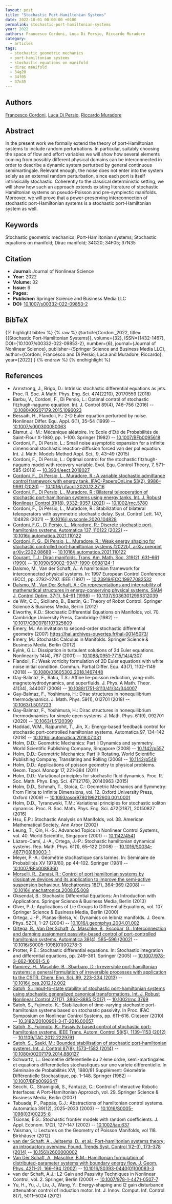```yaml
---
layout: post
title: "Stochastic Port-Hamiltonian Systems"
date: 2022-10-01 00:00:00 +0100
permalink: stochastic-port-hamiltonian-systems
year: 2022
authors: Francesco Cordoni, Luca Di Persio, Riccardo Muradore
category:
  - articles
tags:
  - stochastic geometric mechanics
  - port-hamiltonian systems
  - stochastic equations on manifold
  - dirac manifold
  - 34g20
  - 34f05
  - 37n35
---
```

 
## Authors
[Francesco Cordoni](authors/francesco_giuseppe_cordoni), [Luca Di Persio](authors/luca_di_persio), [Riccardo Muradore](authors/riccardo_muradore)
 
## Abstract
In the present work we formally extend the theory of port-Hamiltonian systems to include random perturbations. In particular, suitably choosing the space of flow and effort variables we will show how several elements coming from possibly different physical domains can be interconnected in order to describe a dynamic system perturbed by general continuous semimartingale. Relevant enough, the noise does not enter into the system solely as an external random perturbation, since each port is itself intrinsically stochastic. Coherently to the classical deterministic setting, we will show how such an approach extends existing literature of stochastic Hamiltonian systems on pseudo-Poisson and pre-symplectic manifolds. Moreover, we will prove that a power-preserving interconnection of stochastic port-Hamiltonian systems is a stochastic port-Hamiltonian system as well.
 
## Keywords
Stochastic geometric mechanics; Port-Hamiltonian systems; Stochastic equations on manifold; Dirac manifold; 34G20; 34F05; 37N35
 
## Citation
- **Journal:** Journal of Nonlinear Science
- **Year:** 2022
- **Volume:** 32
- **Issue:** 6
- **Pages:** 
- **Publisher:** Springer Science and Business Media LLC
- **DOI:** [10.1007/s00332-022-09853-2](https://doi.org/10.1007/s00332-022-09853-2)
 
## BibTeX
{% highlight bibtex %}
{% raw %}
@article{Cordoni_2022,
  title={{Stochastic Port-Hamiltonian Systems}},
  volume={32},
  ISSN={1432-1467},
  DOI={10.1007/s00332-022-09853-2},
  number={6},
  journal={Journal of Nonlinear Science},
  publisher={Springer Science and Business Media LLC},
  author={Cordoni, Francesco and Di Persio, Luca and Muradore, Riccardo},
  year={2022}
}
{% endraw %}
{% endhighlight %}
 
## References
- Armstrong, J., Brigo, D.: Intrinsic stochastic differential equations as jets. Proc. R. Soc. A Math. Phys. Eng. Sci. 474(2210), 20170559 (2018)
- Barbu, V., Cordoni, F., Di Persio, L.: Optimal control of stochastic fitzhugh-nagumo equation. Int. J. Control 89(4), 746–756 (2016) -- [10.1080/00207179.2015.1096023](https://doi.org/10.1080/00207179.2015.1096023)
- Bessaih, H., Flandoli, F.: 2-D Euler equation perturbed by noise. Nonlinear Differ. Equ. Appl. 6(1), 35–54 (1999) -- [10.1007/s000300050063](https://doi.org/10.1007/s000300050063)
- Bismut, J.-M.: Mécanique aléatoire. In: Ecole d’Eté de Probabilités de Saint-Flour X-1980, pp. 1–100. Springer (1982) -- [10.1007/BFb0095618](https://doi.org/10.1007/BFb0095618)
- Cordoni, F., Di Persio, L.: Small noise asymptotic expansion for a infinite dimensional stochastic reaction-diffusion forced van der pol equation. Int. J. Math. Models Method Appl. Sci., 9, 43–49 (2015)
- Cordoni, F., Di Persio, L.: Optimal control for the stochastic fitzhugh-nagumo model with recovery variable. Evol. Equ. Control Theory, 7, 571–585 (2018) -- [10.3934/eect.2018027](https://doi.org/10.3934/eect.2018027)
- [Cordoni, F., Di Persio, L., Muradore, R.: A variable stochastic admittance control framework with energy tank. IFAC-PapersOnLine 53(2), 9986–9991 (2020)](a-variable-stochastic-admittance-control-framework-with-energy-tank) -- [10.1016/j.ifacol.2020.12.2716](https://doi.org/10.1016/j.ifacol.2020.12.2716)
- [Cordoni, F., Di Persio, L., Muradore, R.: Bilateral teleoperation of stochastic port-hamiltonian systems using energy tanks. Int. J. Robust Nonlinear Control 31(18), 9332–9357 (2021)](bilateral-teleoperation-of-stochastic-port-hamiltonian-systems-using-energy-tanks) -- [10.1002/rnc.5780](https://doi.org/10.1002/rnc.5780)
- Cordoni, F., Di Persio, L., Muradore, R.: Stabilization of bilateral teleoperators with asymmetric stochastic delay. Syst. Control Lett. 147, 104828 (2021) -- [10.1016/j.sysconle.2020.104828](https://doi.org/10.1016/j.sysconle.2020.104828)
- [Cordoni, F.G., Di Persio, L., Muradore, R.: Discrete stochastic port-hamiltonian systems. Automatica 137, 110122 (2022)](discrete-stochastic-port-hamiltonian-systems) -- [10.1016/j.automatica.2021.110122](https://doi.org/10.1016/j.automatica.2021.110122)
- [Cordoni, F. G., Di Persio, L., Muradore, R.: Weak energy shaping for stochastic controlled port-hamiltonian systems (2022b). arXiv preprint arXiv:2202.08689](discrete-stochastic-port-hamiltonian-systems) -- [10.1016/j.automatica.2021.110122](https://doi.org/10.1016/j.automatica.2021.110122)
- [Courant, T.J.: Dirac manifolds. Trans. Am. Math. Soc. 319(2), 631–661 (1990)](dirac-manifolds) -- [10.1090/S0002-9947-1990-0998124-1](https://doi.org/10.1090/S0002-9947-1990-0998124-1)
- Dalsmo, M., Van der Schaft, A.: A hamiltonian framework for interconnected physical systems. In: 1997 European Control Conference (ECC), pp. 2792–2797. IEEE (1997) -- [10.23919/ECC.1997.7082532](https://doi.org/10.23919/ECC.1997.7082532)
- [Dalsmo, M., Van Der Schaft, A.: On representations and integrability of mathematical structures in energy-conserving physical systems. SIAM J. Control Optim. 37(1), 54–91 (1998)](on-representations-and-integrability-of-mathematical-structures-in-energy-conserving-physical-systems) -- [10.1137/S0363012996312039](https://doi.org/10.1137/S0363012996312039)
- de Wit, C.C., Siciliano, B., Bastin, G.: Theory of Robot Control. Springer Science & Business Media, Berlin (2012)
- Elworthy, K.D.: Stochastic Differential Equations on Manifolds, vol. 70. Cambridge University Press, Cambridge (1982) -- [10.1017/CBO9781107325609](https://doi.org/10.1017/CBO9781107325609)
- Emery, M.: An invitation to second-order stochastic differential geometry (2007) https://hal.archives-ouvertes.fr/hal-00145073/
- Émery, M.: Stochastic Calculus in Manifolds. Springer Science & Business Media, Berlin (2012)
- Eyink, G.L.: Dissipation in turbulent solutions of 2d Euler equations. Nonlinearity 14(4), 787 (2001) -- [10.1088/0951-7715/14/4/307](https://doi.org/10.1088/0951-7715/14/4/307)
- Flandoli, F.: Weak vorticity formulation of 2D Euler equations with white noise initial condition. Commun. Partial Differ. Equ. 43(7), 1102–1149 (2018) -- [10.1080/03605302.2018.1467448](https://doi.org/10.1080/03605302.2018.1467448)
- Gay-Balmaz, F., Ratiu, T.S.: Affine lie-poisson reduction, yang-mills magnetohydrodynamics, and superfluids. J. Phys. A Math. Theor. 41(34), 344007 (2008) -- [10.1088/1751-8113/41/34/344007](https://doi.org/10.1088/1751-8113/41/34/344007)
- Gay-Balmaz, F., Yoshimura, H.: Dirac structures in nonequilibrium thermodynamics. J. Math. Phys. 59(1), 012701 (2018) -- [10.1063/1.5017223](https://doi.org/10.1063/1.5017223)
- Gay-Balmaz, F., Yoshimura, H.: Dirac structures in nonequilibrium thermodynamics for simple open systems. J. Math. Phys. 61(9), 092701 (2020) -- [10.1063/1.5120390](https://doi.org/10.1063/1.5120390)
- Haddad, W.M., Rajpurohit, T., Jin, X.: Energy-based feedback control for stochastic port-controlled hamiltonian systems. Automatica 97, 134–142 (2018) -- [10.1016/j.automatica.2018.07.031](https://doi.org/10.1016/j.automatica.2018.07.031)
- Holm, D.D.: Geometric Mechanics: Part I: Dynamics and symmetry. World Scientific Publishing Company, Singapore (2008) -- [10.1142/p557](https://doi.org/10.1142/p557)
- Holm, D.D.: Geometric Mechanics: Part II: Rotating. World Scientific Publishing Company, Translating and Rolling (2008) -- [10.1142/p549](https://doi.org/10.1142/p549)
- Holm, D.D.: Applications of poisson geometry to physical problems. Geom. Topol. Monogr 17, 221–384 (2011)
- Holm, D.D.: Variational principles for stochastic fluid dynamics. Proc. R. Soc. Math. Phys. Eng. Sci. 471(2176), 20140963 (2015)
- Holm, D.D., Schmah, T., Stoica, C.: Geometric Mechanics and Symmetry: From Finite to Infinite Dimensions, vol. 12. Oxford University Press, Oxford (2009) -- [10.1093/oso/9780199212903.001.0001](https://doi.org/10.1093/oso/9780199212903.001.0001)
- Holm, D.D., Tyranowski, T.M.: Variational principles for stochastic soliton dynamics. Proc. R. Soc. Math. Phys. Eng. Sci. 472(2187), 20150827 (2016)
- Hsu, E.P.: Stochastic Analysis on Manifolds, vol. 38. American Mathematical Society, Ann Arbor (2002)
- Leung, T., Qin, H.-S.: Advanced Topics in Nonlinear Control Systems, vol. 40. World Scientific, Singapore (2001) -- [10.1142/4541](https://doi.org/10.1142/4541)
- Lázaro-Camí, J.-A., Ortega, J.-P.: Stochastic hamiltonian dynamical systems. Rep. Math. Phys. 61(1), 65–122 (2008) -- [10.1016/S0034-4877(08)80003-1](https://doi.org/10.1016/S0034-4877(08)80003-1)
- Meyer, P.-A.: Géométrie stochastique sans larmes. In: Séminaire de Probabilités XV 1979/80, pp 44–102. Springer (1981) -- [10.1007/BFb0088360](https://doi.org/10.1007/BFb0088360)
- [Morselli, R., Zanasi, R.: Control of port hamiltonian systems by dissipative devices and its application to improve the semi-active suspension behaviour. Mechatronics 18(7), 364–369 (2008)](control-of-port-hamiltonian-systems-by-dissipative-devices-and-its-application-to-improve-the-semi-active-suspension-behaviour) -- [10.1016/j.mechatronics.2008.05.008](https://doi.org/10.1016/j.mechatronics.2008.05.008)
- Oksendal, B.: Stochastic Differential Equations: An Introduction with Applications. Springer Science & Business Media, Berlin (2013)
- Olver, P.J.: Applications of Lie Groups to Differential Equations, vol. 107. Springer Science & Business Media, Berlin (2000)
- Ortega, J.-P., Planas-Bielsa, V.: Dynamics on leibniz manifolds. J. Geom. Phys. 52(1), 1–27 (2004) -- [10.1016/j.geomphys.2004.01.002](https://doi.org/10.1016/j.geomphys.2004.01.002)
- [Ortega, R., Van Der Schaft, A., Maschke, B., Escobar, G.: Interconnection and damping assignment passivity-based control of port-controlled hamiltonian systems. Automatica 38(4), 585–596 (2002)](interconnection-and-damping-assignment-passivity-based-control-of-port-controlled-hamiltonian-systems) -- [10.1016/S0005-1098(01)00278-3](https://doi.org/10.1016/S0005-1098(01)00278-3)
- Protter, P.E.: Stochastic differential equations. In: Stochastic integration and differential equations, pp. 249–361. Springer (2005) -- [10.1007/978-3-662-10061-5_6](https://doi.org/10.1007/978-3-662-10061-5_6)
- [Ramirez, H., Maschke, B., Sbarbaro, D.: Irreversible port-hamiltonian systems: a general formulation of irreversible processes with application to the CSTR. Chem. Eng. Sci. 89, 223–234 (2013)](irreversible-port-hamiltonian-systems-a-general-formulation-of-irreversible-processes-with-application-to-the-cstr) -- [10.1016/j.ces.2012.12.002](https://doi.org/10.1016/j.ces.2012.12.002)
- [Satoh, S.: Input-to-state stability of stochastic port-hamiltonian systems using stochastic generalized canonical transformations. Int. J. Robust Nonlinear Control 27(17), 3862–3885 (2017)](input-to-state-stability-of-stochastic-port-hamiltonian-systems-using-stochastic-generalized-canonical-transformations) -- [10.1002/rnc.3769](https://doi.org/10.1002/rnc.3769)
- Satoh, S., Fujimoto, K.: Stabilization of time-varying stochastic port-hamiltonian systems based on stochastic passivity. In Proc. IFAC Symposium on Nonlinear Control Systems, pp. 611–616. Citeseer (2010) -- [10.3182/20100901-3-IT-2016.00057](https://doi.org/10.3182/20100901-3-IT-2016.00057)
- [Satoh, S., Fujimoto, K.: Passivity based control of stochastic port-hamiltonian systems. IEEE Trans. Autom. Control 58(5), 1139–1153 (2012)](passivity-based-control-of-stochastic-port-hamiltonian-systems) -- [10.1109/TAC.2012.2229791](https://doi.org/10.1109/TAC.2012.2229791)
- [Satoh, S., Saeki, M.: Bounded stabilisation of stochastic port-hamiltonian systems. Int. J. Control 87(8), 1573–1582 (2014)](bounded-stabilisation-of-stochastic-port-hamiltonian-systems) -- [10.1080/00207179.2014.880127](https://doi.org/10.1080/00207179.2014.880127)
- Schwartz, L.: Geometrie differentielle du 2 ème ordre, semi-martingales et equations differentielles stochastiques sur une variete differentielle. In Séminaire de Probabilités XVI, 1980/81 Supplément: Géométrie Différentielle Stochastique, pp. 1–148. Springer (1982) -- [10.1007/BFb0092647](https://doi.org/10.1007/BFb0092647)
- Secchi, C., Stramigioli, S., Fantuzzi, C.: Control of Interactive Robotic Interfaces: A Port-Hamiltonian Approach, vol. 29. Springer Science & Business Media, Berlin (2007)
- Tabuada, P., Pappas, G.J.: Abstractions of hamiltonian control systems. Automatica 39(12), 2025–2033 (2003) -- [10.1016/S0005-1098(03)00235-8](https://doi.org/10.1016/S0005-1098(03)00235-8)
- Tsionas, E.G.: Stochastic frontier models with random coefficients. J. Appl. Econom. 17(2), 127–147 (2002) -- [10.1002/jae.637](https://doi.org/10.1002/jae.637)
- Vaisman, I.: Lectures on the Geometry of Poisson Manifolds, vol 118. Birkhäuser (2012)
- [van der Schaft, A., Jeltsema, D., et al.: Port-hamiltonian systems theory: an introductory overview. Found. Trends Syst. Control 1(2–3), 173–378 (2014)](port-hamiltonian-systems-theory-an-introductory-overview-journal) -- [10.1561/2600000002](https://doi.org/10.1561/2600000002)
- [Van Der Schaft, A., Maschke, B.M.: Hamiltonian formulation of distributed-parameter systems with boundary energy flow. J. Geom. Phys. 42(1–2), 166–194 (2002)](hamiltonian-formulation-of-distributed-parameter-systems-with-boundary-energy-flow) -- [10.1016/S0393-0440(01)00083-3](https://doi.org/10.1016/S0393-0440(01)00083-3)
- van der Schaft, A.J.: L2-Gain and Passivity Techniques in Nonlinear Control, vol. 2. Springer, Berlin (2000) -- [10.1007/978-1-4471-0507-7](https://doi.org/10.1007/978-1-4471-0507-7)
- Yu, H., Yu, J., Liu, J., Wang, Y.: Energy-shaping and l2 gain disturbance attenuation control of induction motor. Int. J. Innov. Comput. Inf. Control 8(7), 5011–5024 (2012)

